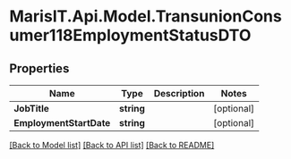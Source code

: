 
# MarisIT.Api.Model.TransunionConsumer118EmploymentStatusDTO

## Properties

Name | Type | Description | Notes
------------ | ------------- | ------------- | -------------
**JobTitle** | **string** |  | [optional] 
**EmploymentStartDate** | **string** |  | [optional] 

[[Back to Model list]](../README.md#documentation-for-models)
[[Back to API list]](../README.md#documentation-for-api-endpoints)
[[Back to README]](../README.md)

